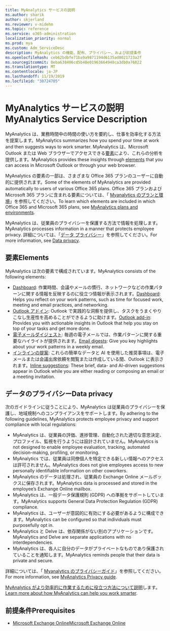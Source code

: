 ```yaml
---
title: MyAnalytics サービスの説明
ms.author: sharik
author: skjerland
ms.reviewer: v-midehm
ms.topic: reference
ms.service: o365-administration
localization_priority: normal
ms.prod: mya
ms.custom: Adm_ServiceDesc
description: MyAnalytics の機能、配布、プライバシー、および前提条件
ms.openlocfilehash: ceb62bdbfe71ba9a9871194d6135ad8021723a2f
ms.sourcegitcommit: 0eba638406cd5b48e01963664948ca3db0a76822
ms.translationtype: MT
ms.contentlocale: ja-JP
ms.lasthandoff: 11/19/2019
ms.locfileid: "38724705"
---
```

# <a name="myanalytics-service-description"></a><span data-ttu-id="71508-103">MyAnalytics サービスの説明</span><span class="sxs-lookup"><span data-stu-id="71508-103">MyAnalytics Service Description</span></span>

<span data-ttu-id="71508-104">MyAnalytics は、業務時間中の時間の使い方を要約し、仕事を効率化する方法を提案します。</span><span class="sxs-lookup"><span data-stu-id="71508-104">MyAnalytics summarizes how you spend your time at work and then suggests ways to work smarter.</span></span> <span data-ttu-id="71508-105">MyAnalytics は、Microsoft Outlook または Web ブラウザーでアクセスできる[要素](#elements)により、これらの分析を提供します。</span><span class="sxs-lookup"><span data-stu-id="71508-105">MyAnalytics provides these insights through [elements](#elements) that you can access in Microsoft Outlook or through your web browser.</span></span>

<span data-ttu-id="71508-106">MyAnalytics の要素の一部は、さまざまな Office 365 プランのユーザーに自動的に提供されます。</span><span class="sxs-lookup"><span data-stu-id="71508-106">Some of the elements of MyAnalytics are provided automatically to users of various Office 365 plans.</span></span> <span data-ttu-id="71508-107">Office 365 プランおよび Microsoft 365 プランに含まれる要素については、「 [Myanalytics のプランと環境](https://docs.microsoft.com/workplace-analytics/myanalytics/overview/plans-environments)」を参照してください。</span><span class="sxs-lookup"><span data-stu-id="71508-107">To learn which elements are included in which Office 365 and Microsoft 365 plans, see [MyAnalytics plans and environments](https://docs.microsoft.com/workplace-analytics/myanalytics/overview/plans-environments).</span></span>  

<span data-ttu-id="71508-108">MyAnalytics は、従業員のプライバシーを保護する方法で情報を処理します。</span><span class="sxs-lookup"><span data-stu-id="71508-108">MyAnalytics processes information in a manner that protects employee privacy.</span></span> <span data-ttu-id="71508-109">詳細については、「[データ プライバシー](#data-privacy)」を参照してください。</span><span class="sxs-lookup"><span data-stu-id="71508-109">For more information, see [Data privacy](#data-privacy).</span></span>

## <a name="elements"></a><span data-ttu-id="71508-110">要素</span><span class="sxs-lookup"><span data-stu-id="71508-110">Elements</span></span>

<span data-ttu-id="71508-111">MyAnalytics は次の要素で構成されています。</span><span class="sxs-lookup"><span data-stu-id="71508-111">MyAnalytics consists of the following elements:</span></span>

* <span data-ttu-id="71508-112">[Dashboard](https://docs.microsoft.com/workplace-analytics/myanalytics/use/dashboard-2): 作業時間、会議やメールの慣行、ネットワークなどの作業パターンに関する情報を反映するのに役立つ情報が表示されます。</span><span class="sxs-lookup"><span data-stu-id="71508-112">[Dashboard](https://docs.microsoft.com/workplace-analytics/myanalytics/use/dashboard-2): Helps you reflect on your work patterns, such as time for focused work, meeting and email practices, and networking.</span></span>
* <span data-ttu-id="71508-113">[Outlook アドイン](https://docs.microsoft.com/workplace-analytics/myanalytics/use/add-in): Outlook で実践的な洞察を提供し、タスクをうまくやりこなし生産性を高めることができるように助けます。</span><span class="sxs-lookup"><span data-stu-id="71508-113">[Outlook add-in](https://docs.microsoft.com/workplace-analytics/myanalytics/use/add-in): Provides you with actionable insights in Outlook that help you stay on top of your tasks and get more done.</span></span>
* <span data-ttu-id="71508-114">[電子メールダイジェスト](https://docs.microsoft.com/workplace-analytics/myanalytics/use/email-digest-2): 毎週の電子メールでは、作業パターンに関する重要なハイライトが提供されます。</span><span class="sxs-lookup"><span data-stu-id="71508-114">[Email digests](https://docs.microsoft.com/workplace-analytics/myanalytics/use/email-digest-2): Give you key highlights about your work patterns in a weekly email.</span></span>
* <span data-ttu-id="71508-115">[インラインの提案](https://docs.microsoft.com/workplace-analytics/myanalytics/use/mya-notifications): これらの簡単なデータと AI を使用した推奨事項は、電子メールまたは会議出席依頼を閲覧または作成している間、Outlook に表示されます。</span><span class="sxs-lookup"><span data-stu-id="71508-115">[Inline suggestions](https://docs.microsoft.com/workplace-analytics/myanalytics/use/mya-notifications): These brief, data- and AI-driven suggestions appear in Outlook while you are either reading or composing an email or a meeting invitation.</span></span>

## <a name="data-privacy"></a><span data-ttu-id="71508-116">データのプライバシー</span><span class="sxs-lookup"><span data-stu-id="71508-116">Data privacy</span></span>

<span data-ttu-id="71508-117">次のガイドラインに従うことにより、MyAnalytics は従業員のプライバシーを保護し、地域規制へのコンプライアンスをサポートします。</span><span class="sxs-lookup"><span data-stu-id="71508-117">By adhering to the following guidelines, MyAnalytics protects employee privacy and support compliance with local regulations:</span></span>

* <span data-ttu-id="71508-118">MyAnalytics は、従業員の評価、進捗管理、自動化された適切な意思決定、プロファイル、監視を行うようには設計されていません。</span><span class="sxs-lookup"><span data-stu-id="71508-118">MyAnalytics is not designed to enable employee evaluation, tracking, automated decision-making, profiling, or monitoring.</span></span>
* <span data-ttu-id="71508-119">MyAnalytics では、従業員は同僚個人を特定できる新しい情報へのアクセスは許可されません。</span><span class="sxs-lookup"><span data-stu-id="71508-119">MyAnalytics does not give employees access to new personally identifiable information on other coworkers.</span></span>
* <span data-ttu-id="71508-120">MyAnalytics のデータは処理され、従業員の Exchange Online メールボックスに保存されます。</span><span class="sxs-lookup"><span data-stu-id="71508-120">MyAnalytics data is processed and stored in the employee’s Exchange Online mailbox.</span></span>
* <span data-ttu-id="71508-121">MyAnalytics は、一般データ保護規則 (GDPR) への準拠をサポートしています。</span><span class="sxs-lookup"><span data-stu-id="71508-121">MyAnalytics supports General Data Protection Regulation (GDPR) compliance.</span></span>
* <span data-ttu-id="71508-122">MyAnalytics は、ユーザーが意図的に有効にする必要があるように構成できます。</span><span class="sxs-lookup"><span data-stu-id="71508-122">MyAnalytics can be configured so that individuals must purposefully opt in.</span></span>
* <span data-ttu-id="71508-123">MyAnalytics と Delve は、依存関係がない別のアプリケーションです。</span><span class="sxs-lookup"><span data-stu-id="71508-123">MyAnalytics and Delve are separate applications with no interdependencies.</span></span>
* <span data-ttu-id="71508-124">MyAnalytics は、各人に自分のデータがプライベートなものであり保護されていることを通知します。</span><span class="sxs-lookup"><span data-stu-id="71508-124">MyAnalytics reminds people that their data is private and secure.</span></span>

<span data-ttu-id="71508-125">詳細については、「 [Myanalytics のプライバシーガイド](https://docs.microsoft.com/workplace-analytics/myanalytics/overview/privacy-guide)」を参照してください。</span><span class="sxs-lookup"><span data-stu-id="71508-125">For more information, see [MyAnalytics Privacy guide](https://docs.microsoft.com/workplace-analytics/myanalytics/overview/privacy-guide).</span></span>

<span data-ttu-id="71508-126">[MyAnalytics がより効率的に作業するために役立つ方法について説明](https://products.office.com/business/myanalytics-personal-analytics)します。</span><span class="sxs-lookup"><span data-stu-id="71508-126">[Learn more about how MyAnalytics can help you work smarter](https://products.office.com/business/myanalytics-personal-analytics).</span></span>

## <a name="prerequisites"></a><span data-ttu-id="71508-127">前提条件</span><span class="sxs-lookup"><span data-stu-id="71508-127">Prerequisites</span></span>

* [<span data-ttu-id="71508-128">Microsoft Exchange Online</span><span class="sxs-lookup"><span data-stu-id="71508-128">Microsoft Exchange Online</span></span>](https://docs.microsoft.com/office365/servicedescriptions/exchange-online-service-description/exchange-online-service-description)
